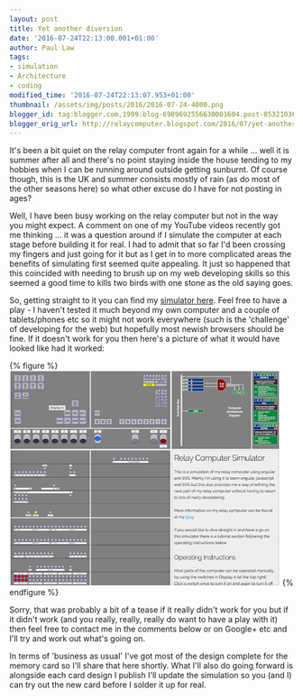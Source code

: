 ```yaml
---
layout: post
title: Yet another diversion
date: '2016-07-24T22:13:00.001+01:00'
author: Paul Law
tags:
- simulation
- Architecture
- coding
modified_time: '2016-07-24T22:13:07.953+01:00'
thumbnail: /assets/img/posts/2016/2016-07-24-4000.png
blogger_id: tag:blogger.com,1999:blog-6989692556630001604.post-8532103637100145126
blogger_orig_url: http://relaycomputer.blogspot.com/2016/07/yet-another-diversion.html
---
```


It's been a bit quiet on the relay computer front again for a while ... well 
it is summer after all and there's no point staying inside the house tending 
to my hobbies when I can be running around outside getting sunburnt. Of course 
though, this is the UK and summer consists mostly of rain (as do most of the 
other seasons here) so what other excuse do I have for not posting in ages?

Well, I have been busy working on the relay computer but not in the 
way you might expect. A comment on one of my YouTube videos recently got me 
thinking ... it was a question around if I simulate the computer at each stage 
before building it for real. I had to admit that so far I'd been crossing my 
fingers and just going for it but as I get in to more complicated areas the 
benefits of simulating first seemed quite appealing. It just so happened that 
this coincided with needing to brush up on my web developing skills so this 
seemed a good time to kills two birds with one stone as the old saying 
goes.

So, getting straight to it you can find my 
[simulator here](http://80nd.co.uk/relaycomputer). 
Feel free to have a play - I haven't tested it much beyond my own computer and 
a couple of tablets/phones etc so it might not work everywhere (such is the 
'challenge' of developing for the web) but hopefully most newish browsers 
should be fine. If it doesn't work for you then here's a picture of what it 
would have looked like had it worked:

{% figure %}
![Screenshot of the Relay Computer Simulator](/assets/img/posts/2016/2016-07-24-0000.png)
{% endfigure %}

Sorry, that was probably a bit of a tease if 
it really didn't work for you but if it didn't work (and you really, really, 
really do want to have a play with it) then feel free to contact me in the 
comments below or on Google+ etc and I'll try and work out what's going on.

In terms of 'business as usual' I've got most of the design complete 
for the memory card so I'll share that here shortly. What I'll also do going 
forward is alongside each card design I publish I'll update the simulation so 
you (and I) can try out the new card before I solder it up for real. 